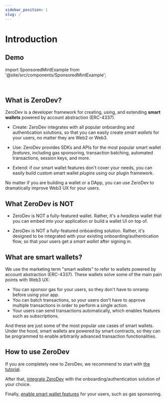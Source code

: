 ```yaml
---
sidebar_position: 1
slug: /
---
```


# Introduction

## Demo

import SponsoredMintExample from '@site/src/components/SponsoredMintExample';

<SponsoredMintExample label="Try ZeroDev" />

<br/>

## What is ZeroDev?

ZeroDev is a developer framework for creating, using, and extending **smart wallets** powered by account abstraction (ERC-4337).

- Create: ZeroDev integrates with all popular onboarding and authentication solutions, so that you can easily create *smart wallets* for your users, no matter they are Web2 or Web3.

- Use: ZeroDev provides SDKs and APIs for the most popular smart wallet *features*, including gas sponsoring, transaction batching, automated transactions, session keys, and more.

- Extend: if our smart wallet features don't cover your needs, you can easily build custom smart wallet *plugins* using our plugin framework.

No matter if you are building a wallet or a DApp, you can use ZeroDev to dramatically improve Web3 UX for your users.

## What ZeroDev is NOT

- ZeroDev is NOT a fully-featured wallet.  Rather, it's a *headless* wallet that you can embed into your application or build a wallet UI on top of.

- ZeroDev is NOT a fully-featured onboarding solution.  Rather, it's designed to be integrated with your existing onboarding/authentication flow, so that your users get a *smart wallet* after signing in.

## What are smart wallets?

We use the marketing term "smart wallets" to refer to wallets powered by account abstraction (ERC-4337).  These wallets solve some of the main pain points with Web3 UX:

- You can sponsor gas for your users, so they don't have to onramp before using your app.
- You can batch transactions, so your users don't have to approve multiple transactions in order to perform a single action.
- Your users can send transactions automatically, which enables features such as subscriptions.

And these are just some of the most popular use cases of smart wallets.  Under the hood, smart wallets are powered by smart contracts, so they can be programmed to enable arbitrarily advanced transaction functionalities.

## How to use ZeroDev

If you are completely new to ZeroDev, we recommend to start with [the tutorial](/getting-started).

After that, [integrate ZeroDev](/create-wallets/overview) with the onboarding/authentication solution of your choice.

Finally, [enable smart wallet features](/use-wallets/overview) for your users, such as gas sponsoring.